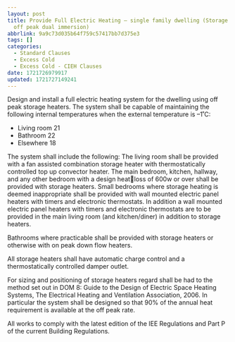 ```yaml
---
layout: post
title: Provide Full Electric Heating – single family dwelling (Storage heaters,
  off peak dual immersion)
abbrlink: 9a9c73d035b64f759c57417bb7d375e3
tags: []
categories:
  - Standard Clauses
  - Excess Cold
  - Excess Cold - CIEH Clauses
date: 1721726979917
updated: 1721727149241
---
```


Design and install a full electric heating system for the dwelling using off peak storage heaters. The system shall be capable of maintaining the following internal temperatures when the external temperature is –1˚C:

- Living room 21
- Bathroom 22
- Elsewhere 18

The system shall include the following: The living room shall be provided with a fan assisted combination storage heater with thermostatically controlled top up convector heater. The main bedroom, kitchen, hallway, and any other bedroom with a design heatloss of 600w or over shall be provided with storage heaters. Small bedrooms where storage heating is deemed inappropriate shall be provided with wall mounted electric panel heaters with timers and electronic thermostats. In addition a wall mounted electric panel heaters with timers and electronic thermostats are to be provided in the main living room (and kitchen/diner) in addition to storage heaters.

Bathrooms where practicable shall be provided with storage heaters or otherwise with on peak down flow heaters.

All storage heaters shall have automatic charge control and a thermostatically controlled damper outlet.

For sizing and positioning of storage heaters regard shall be had to the method set out in DOM 8: Guide to the Design of Electric Space Heating Systems, The Electrical Heating and Ventilation Association, 2006. In particular the system shall be designed so that 90% of the annual heat requirement is available at the off peak rate.

All works to comply with the latest edition of the IEE Regulations and Part P of the current Building Regulations.
